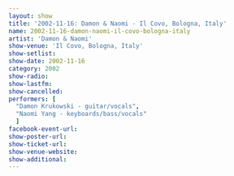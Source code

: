```yaml
---
layout: show
title: '2002-11-16: Damon & Naomi - Il Covo, Bologna, Italy'
name: 2002-11-16-damon-naomi-il-covo-bologna-italy
artist: 'Damon & Naomi'
show-venue: 'Il Covo, Bologna, Italy'
show-setlist: 
show-date: 2002-11-16
category: 2002
show-radio: 
show-lastfm: 
show-cancelled: 
performers: [
  "Damon Krukowski - guitar/vocals",
  "Naomi Yang - keyboards/bass/vocals"
  ]
facebook-event-url: 
show-poster-url: 
show-ticket-url: 
show-venue-website: 
show-additional: 
---
```


